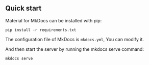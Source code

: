 


## Quick start

Material for MkDocs can be installed with pip:

```
pip install -r requirements.txt
```

The configuration file of MkDocs is `mkdocs.yml`, You can modify it.

And then start the server by running the mkdocs serve command:

```
mkdocs serve
```